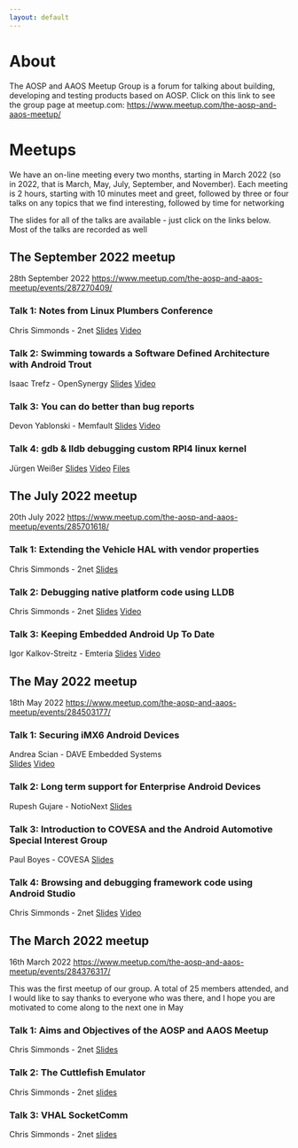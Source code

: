 ```yaml
---
layout: default
---
```


# About

The AOSP and AAOS Meetup Group is a forum for talking about building,
developing and testing products based on AOSP. Click on this link to see the
group page at meetup.com: <https://www.meetup.com/the-aosp-and-aaos-meetup/>


# Meetups

We have an on-line meeting every two months, starting in March 2022 (so in
2022, that is March, May, July, September, and November). Each meeting is 2
hours, starting with 10 minutes meet and greet, followed by three or four talks
on any topics that we find interesting, followed by time for networking

The slides for all of the talks are available - just click on the links below.
Most of the talks are recorded as well


## The September 2022 meetup

28th September 2022 <https://www.meetup.com/the-aosp-and-aaos-meetup/events/287270409/>

### Talk 1: Notes from Linux Plumbers Conference
Chris Simmonds - 2net
[Slides](https://2net.co.uk/slides/aosp-aaos-meetup/2022-september-csimmonds-notes-from-lpc.pdf)
[Video](https://youtu.be/hd0qgC16G1w)

### Talk 2: Swimming towards a Software Defined Architecture with Android Trout
Isaac Trefz - OpenSynergy
[Slides](https://2net.co.uk/slides/aosp-aaos-meetup/2022-september-opensynergy-trout.pdf)
[Video](https://youtu.be/zF_MgP7h_OM)

### Talk 3: You can do better than bug reports
Devon Yablonski - Memfault
[Slides](https://2net.co.uk/slides/aosp-aaos-meetup/2022-september-memfault-logging.pdf)
[Video](https://youtu.be/QZTqAID3EkU )

### Talk 4: gdb & lldb debugging custom RPI4 linux kernel
Jürgen Weißer
[Slides](https://2net.co.uk/slides/aosp-aaos-meetup/2022-september-jweisser-rpi4-debug.pdf)
[Video](https://youtu.be/XwQNfCkeumI)
[Files](https://github.com/aospandaaos/gdb_lldb_debugging_custom_RPI4_linux_kernel)


## The July 2022 meetup

20th July 2022 <https://www.meetup.com/the-aosp-and-aaos-meetup/events/285701618/>

### Talk 1: Extending the Vehicle HAL with vendor properties
Chris Simmonds - 2net
[Slides](https://2net.co.uk/slides/aosp-aaos-meetup/2022-july-hidl-extensions.pdf)

### Talk 2: Debugging native platform code using LLDB
Chris Simmonds - 2net
[Slides](https://2net.co.uk/slides/aosp-aaos-meetup/2022-july-native-debug.pdf)
[Video](https://www.youtube.com/watch?v=HcuCD7nXeaI)

### Talk 3: Keeping Embedded Android Up To Date
Igor Kalkov-Streitz - Emteria
[Slides](https://2net.co.uk/slides/aosp-aaos-meetup/2022-july-Emteria-OTA.pdf)
[Video](https://youtu.be/b0oW4Vmmdgw)


## The May 2022 meetup

18th May 2022 <https://www.meetup.com/the-aosp-and-aaos-meetup/events/284503177/>

### Talk 1: Securing iMX6 Android Devices
Andrea Scian - DAVE Embedded Systems  
[Slides](https://2net.co.uk/slides/aosp-aaos-meetup/2022-may-AOSP_Meetup_Securing_iMX6_Android_Devices.pdf)
[Video](https://youtu.be/cc69ybvH-bM)

### Talk 2: Long term support for Enterprise Android Devices
Rupesh Gujare - NotioNext
[Slides](https://2net.co.uk/slides/aosp-aaos-meetup/2022-may-android_edla_long_term_support.pdf)

### Talk 3: Introduction to COVESA and the Android Automotive Special Interest Group
Paul Boyes - COVESA
[Slides](https://2net.co.uk/slides/aosp-aaos-meetup/2022-may-COVESA_Briefing_AOSP_Meetup.pdf)

### Talk 4: Browsing and debugging framework code using Android Studio
Chris Simmonds - 2net
[Slides](https://2net.co.uk/slides/aosp-aaos-meetup/2022-may-debug.pdf)
[Video](https://youtu.be/SEgBapOKI2g)


## The March 2022 meetup

16th March 2022 <https://www.meetup.com/the-aosp-and-aaos-meetup/events/284376317/>

This was the first meetup of our group. A total of 25 members attended, and I would like to say thanks to everyone who was there, and I hope you are motivated to come along to the next one in May

### Talk 1: Aims and Objectives of the AOSP and AAOS Meetup
Chris Simmonds - 2net
[Slides](https://2net.co.uk/slides/aosp-aaos-meetup/2022-march-introduction.pdf)

### Talk 2: The Cuttlefish Emulator
Chris Simmonds - 2net
[slides](https://2net.co.uk/slides/aosp-aaos-meetup/2022-march-cuttlefish.pdf)

### Talk 3: VHAL SocketComm
Chris Simmonds - 2net
[slides](https://2net.co.uk/slides/aosp-aaos-meetup/2022-march-vhal-socketcomm.pdf)


